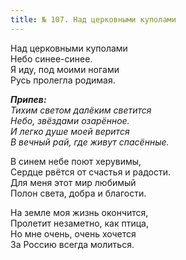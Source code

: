 ```yaml
---
title: № 107. Над церковными куполами
---
```


Над церковными куполами  
Небо синее-синее.  
Я иду, под моими ногами  
Русь пролегла родимая. 

*__Припев:__  
Тихим светом далёким светится  
Небо, звёздами озарённое.  
И легко душе моей верится  
В вечный рай, где живут спасённые.*

В синем небе поют херувимы,  
Сердце рвётся от счастья и радости.  
Для меня этот мир любимый  
Полон света, добра и благости.

На земле моя жизнь окончится,  
Пролетит незаметно, как птица,  
Но мне очень, очень хочется  
За Россию всегда молиться.
